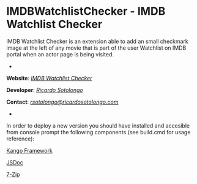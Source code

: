 IMDBWatchlistChecker - IMDB Watchlist Checker
=============================================

IMDB Watchlist Checker is an extension able to add an small checkmark image at the left of any movie that is part of the user Watchlist on IMDB portal when an actor page is being visited.

-

**Website**: *[IMDB Watchlist Checker](http://imdbwatcher.azurewebsites.net)*

**Developer**: *[Ricardo Sotolongo](http://ricardosotolongo.com)*

**Contact**: *[rsotolongo@ricardosotolongo.com](mailto:rsotolongo@ricardosotolongo.com)*

-

In order to deploy a new version you should have installed and accesible from console prompt the following components (see build.cmd for usage reference):

[Kango Framework](http://kangoextensions.com/)

[JSDoc](http://usejsdoc.org/)

[7-Zip](http://7-zip.org/)
